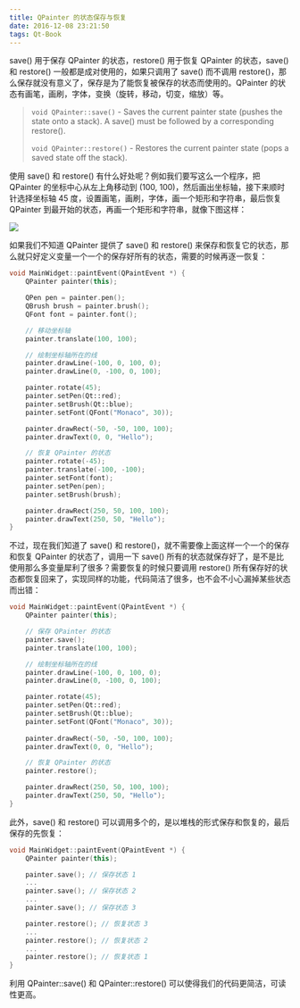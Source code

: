 ```yaml
---
title: QPainter 的状态保存与恢复
date: 2016-12-08 23:21:50
tags: Qt-Book
---
```

save() 用于保存 QPainter 的状态，restore() 用于恢复 QPainter 的状态，save() 和 restore() 一般都是成对使用的，如果只调用了 save() 而不调用 restore()，那么保存就没有意义了，保存是为了能恢复被保存的状态而使用的。QPainter 的状态有画笔，画刷，字体，变换（旋转，移动，切变，缩放）等。

> `void QPainter::save()` - Saves the current painter state (pushes the state onto a stack). A save() must be followed by a corresponding restore().
>
> `void QPainter::restore()` - Restores the current painter state (pops a saved state off the stack). <!--more-->

使用 save() 和 restore() 有什么好处呢？例如我们要写这么一个程序，把 QPainter 的坐标中心从左上角移动到 (100, 100)，然后画出坐标轴，接下来顺时针选择坐标轴 45 度，设置画笔，画刷，字体，画一个矩形和字符串，最后恢复 QPainter 到最开始的状态，再画一个矩形和字符串，就像下图这样：

![](/img/qt-book/paint/Paint-Base-SaveRestore.png)

如果我们不知道 QPainter 提供了 save() 和 restore() 来保存和恢复它的状态，那么就只好定义变量一个一个的保存好所有的状态，需要的时候再逐一恢复：

```cpp
void MainWidget::paintEvent(QPaintEvent *) {
    QPainter painter(this);

    QPen pen = painter.pen();
    QBrush brush = painter.brush();
    QFont font = painter.font();

    // 移动坐标轴
    painter.translate(100, 100);

    // 绘制坐标轴所在的线
    painter.drawLine(-100, 0, 100, 0);
    painter.drawLine(0, -100, 0, 100);

    painter.rotate(45);
    painter.setPen(Qt::red);
    painter.setBrush(Qt::blue);
    painter.setFont(QFont("Monaco", 30));

    painter.drawRect(-50, -50, 100, 100);
    painter.drawText(0, 0, "Hello");

    // 恢复 QPainter 的状态
    painter.rotate(-45);
    painter.translate(-100, -100);
    painter.setFont(font);
    painter.setPen(pen);
    painter.setBrush(brush);

    painter.drawRect(250, 50, 100, 100);
    painter.drawText(250, 50, "Hello");
}
```

不过，现在我们知道了 save() 和 restore()，就不需要像上面这样一个一个的保存和恢复 QPainter 的状态了，调用一下 save() 所有的状态就保存好了，是不是比使用那么多变量犀利了很多？需要恢复的时候只要调用 restore() 所有保存好的状态都恢复回来了，实现同样的功能，代码简洁了很多，也不会不小心漏掉某些状态而出错：

```cpp
void MainWidget::paintEvent(QPaintEvent *) {
    QPainter painter(this);

    // 保存 QPainter 的状态
    painter.save();
    painter.translate(100, 100);

    // 绘制坐标轴所在的线
    painter.drawLine(-100, 0, 100, 0);
    painter.drawLine(0, -100, 0, 100);

    painter.rotate(45);
    painter.setPen(Qt::red);
    painter.setBrush(Qt::blue);
    painter.setFont(QFont("Monaco", 30));
    
    painter.drawRect(-50, -50, 100, 100);
    painter.drawText(0, 0, "Hello");

    // 恢复 QPainter 的状态
    painter.restore();

    painter.drawRect(250, 50, 100, 100);
    painter.drawText(250, 50, "Hello");
}
```

此外，save() 和 restore() 可以调用多个的，是以堆栈的形式保存和恢复的，最后保存的先恢复：

```cpp
void MainWidget::paintEvent(QPaintEvent *) {
    QPainter painter(this);

    painter.save(); // 保存状态 1
    ...
    painter.save(); // 保存状态 2
    ...
    painter.save(); // 保存状态 3

    painter.restore(); // 恢复状态 3
    ...
    painter.restore(); // 恢复状态 2
    ...
    painter.restore(); // 恢复状态 1
}
```

利用 QPainter::save() 和 QPainter::restore() 可以使得我们的代码更简洁，可读性更高。